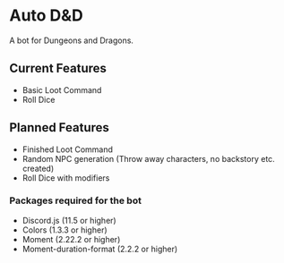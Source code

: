 # Auto D&D
A bot for Dungeons and Dragons.

## Current Features
- Basic Loot Command
- Roll Dice

## Planned Features
- Finished Loot Command
- Random NPC generation (Throw away characters, no backstory etc. created)
- Roll Dice with modifiers

### Packages required for the bot
- Discord.js (11.5 or higher)
- Colors (1.3.3 or higher)
- Moment (2.22.2 or higher)
- Moment-duration-format (2.2.2 or higher)
